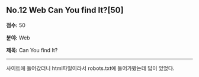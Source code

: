 ## No.12 Web Can You find It?[50]

**점수:** 50

**분야:** Web

**제목:** Can You find It?

------

사이트에 들어갔더니 html파일이라서 robots.txt에 들어가봤는데 답이 있었다.

